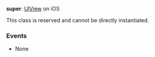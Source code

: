 **super**: [UIView](UIView.md) on iOS

This class is reserved and cannot be directly instantiated.

### Events

* None



